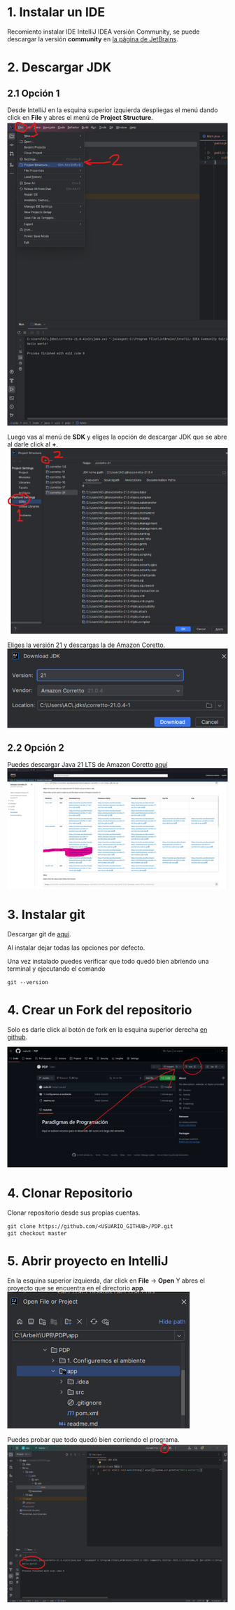 # 1. Instalar un IDE
Recomiento instalar IDE IntelliJ IDEA versión Community, se puede descargar la versión **community** en [la página de JetBrains](https://www.jetbrains.com/idea/download/?section=windows).

# 2. Descargar JDK
## 2.1 Opción 1
Desde IntelliJ en la esquina superior izquierda despliegas el menú dando click en **File** y abres el menú de **Project Structure**.
![alt](./recursos/jdk1.png)

Luego vas al menú de **SDK** y eliges la opción de descargar JDK que se abre al darle click al **+**.
![alt](./recursos/jdk2.png)

Eliges la versión 21 y descargas la de Amazon Coretto.
![alt](./recursos/jdk3.png)

## 2.2 Opción 2
Puedes descargar Java 21 LTS de Amazon Coretto [aquí](https://docs.aws.amazon.com/corretto/latest/corretto-21-ug/downloads-list.html)
![alt](./recursos/amazonCoretto.png)

# 3. Instalar git

Descargar git de [aquí](https://git-scm.com/download/win).

Al instalar dejar todas las opciones por defecto. 

Una vez instalado puedes verificar que todo quedó bien abriendo una terminal y ejecutando el comando
```
git --version
```

# 4. Crear un Fork del repositorio

Solo es darle click al botón de fork en la esquina superior derecha [en github](https://github.com/mahc30/PDP).

![alt](./recursos/fork.png)

# 4. Clonar Repositorio

Clonar repositorio desde sus propias cuentas.
```
git clone https://github.com/<USUARIO_GITHUB>/PDP.git
git checkout master
```

# 5. Abrir proyecto en IntelliJ

En la esquina superior izquierda, dar click en **File** -> **Open** 
Y abres el proyecto que se encuentra en el directorio **app**.
![alt](./recursos/appPath.png)

Puedes probar que todo quedó bien corriendo el programa.
![alt](./recursos/helloWorld.png)